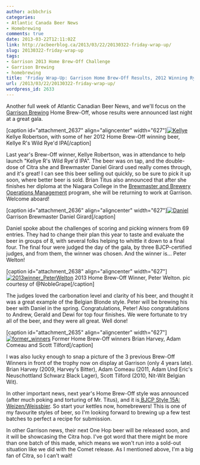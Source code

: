 ```yaml
---
author: acbbchris
categories:
- Atlantic Canada Beer News
- Homebrewing
comments: true
date: 2013-03-22T12:11:02Z
link: http://acbeerblog.ca/2013/03/22/20130322-friday-wrap-up/
slug: 20130322-friday-wrap-up
tags:
- Garrison 2013 Home Brew-Off Challenge
- Garrison Brewing
- homebrewing
title: 'Friday Wrap-Up: Garrison Home Brew-Off Results, 2012 Winning Rye IPA Released'
url: /2013/03/22/20130322-friday-wrap-up/
wordpress_id: 2633
---
```


Another full week of Atlantic Canadian Beer News, and we'll focus on the[ Garrison Brewing](http://www.garrisonbrewing.com/) Home Brew-Off, whose results were announced last night at a great gala.

[caption id="attachment_2637" align="aligncenter" width="627"][![Kellye](http://acbeerblog.ca/wp-content/uploads/2013/03/kellye1.jpg?w=627)](http://acbeerblog.ca/wp-content/uploads/2013/03/kellye1.jpg) Kellye Robertson, with some of her 2012 Home Brew-Off winning beer, Kellye R's Wild Rye'd IPA[/caption]



Last year's Brew-Off winner, Kellye Robertson, was in attendance to help launch "Kellye R's Wild Rye'd IPA". The beer was on tap, and the double-dose of Citra she and Brewmaster Daniel Girard used really comes through, and it's great! I can see this beer selling out quickly, so be sure to pick it up soon, where better beer is sold. Brian Titus also announced that after she finishes her diploma at the Niagara College in the [Brewmaster and Brewery Operations Management](http://www.niagaracollege.ca/content/Programs/WineryViticultureStudiesCFWI/BrewmasterandBreweryOperationsManagement.aspx) program, she will be returning to work at Garrison. Welcome aboard!

[caption id="attachment_2636" align="aligncenter" width="627"][![Daniel](http://acbeerblog.ca/wp-content/uploads/2013/03/daniel.jpg?w=627)](http://acbeerblog.ca/wp-content/uploads/2013/03/daniel.jpg) Garrison Brewmaster Daniel Girard[/caption]

Daniel spoke about the challenges of scoring and picking winners from 69 entries. They had to change their plan this year to taste and evaluate the beer in groups of 8, with several folks helping to whittle it down to a final four. The final four were judged the day of the gala, by three BJCP-certified judges, and from them, the winner was chosen. And the winner is... Peter Welton!

[caption id="attachment_2638" align="aligncenter" width="627"][![2013winner_PeterWelton](http://acbeerblog.ca/wp-content/uploads/2013/03/2013winner_peterwelton.jpg?w=627)](http://acbeerblog.ca/wp-content/uploads/2013/03/2013winner_peterwelton.jpg) 2013 Home Brew-Off Winner, Peter Welton. pic courtesy of @NobleGrape[/caption]

The judges loved the carbonation level and clarity of his beer, and thought it was a great example of the Belgian Blonde style. Peter will be brewing his beer with Daniel in the spring. Congratulations, Peter! Also congratulations to Andrew, Gerald and Dewi for top four finishes. We were fortunate to try all of the beer, and they were all great. Well done!

[caption id="attachment_2635" align="aligncenter" width="627"][![former_winners](http://acbeerblog.ca/wp-content/uploads/2013/03/former_winners.jpg?w=627)](http://acbeerblog.ca/wp-content/uploads/2013/03/former_winners.jpg) Former Home Brew-Off winners Brian Harvey, Adam Comeau and Scott Tilford[/caption]

I was also lucky enough to snap a picture of the 3 previous Brew-Off Winners in front of the trophy now on display at Garrison (only 4 years late). Brian Harvey (2009, Harvey's Bitter), Adam Comeau (2011, Adam Und Eric's Neuschottland Schwarz Black Lager), Scott Tilford (2010, Nit-Wit Belgian Wit).

In other important news, next year's Home Brew-Off style was announced (after much poking and torturing of Mr. Titus), and it is[ BJCP Style 15A: Weizen/Weissbier](http://www.bjcp.org/2008styles/style15.php#1a). So start your kettles now, homebrewers! This is one of my favourite styles of beer, so I'm looking forward to brewing up a few test batches to perfect a recipe for submission.

In other Garrison news, their next One Hop beer will be released soon, and it will be showcasing the Citra hop. I've got word that there might be more than one batch of this made, which means we won't run into a sold-out situation like we did with the Comet release. As I mentioned above, I'm a big fan of Citra, so I can't wait!

